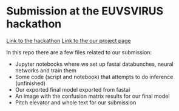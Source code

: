 # Submission at the EUVSVIRUS hackathon
[Link to the hackathon](https://euvsvirus.org/)
[Link to the our project page](https://devpost.com/software/faco-fight-against-corona-jfcza9)

In this repo there are a few files related to our submission:
* Jupyter notebooks where we set up fastai databunches, neural networks and train them
* Some code (script and notebook) that attempts to do inference (unfinished)
* Our exported final model exported from fastai
* An image with the confusion matrix results for our final model
* Pitch elevator and whole text for our submission
